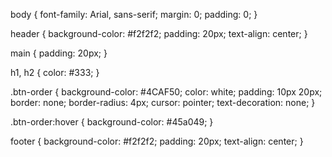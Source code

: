 body {
  font-family: Arial, sans-serif;
  margin: 0;
  padding: 0;
}

header {
  background-color: #f2f2f2;
  padding: 20px;
  text-align: center;
}

main {
  padding: 20px;
}

h1, h2 {
  color: #333;
}

.btn-order {
  background-color: #4CAF50;
  color: white;
  padding: 10px 20px;
  border: none;
  border-radius: 4px;
  cursor: pointer;
  text-decoration: none;
}

.btn-order:hover {
  background-color: #45a049;
}

footer {
  background-color: #f2f2f2;
  padding: 20px;
  text-align: center;
}
